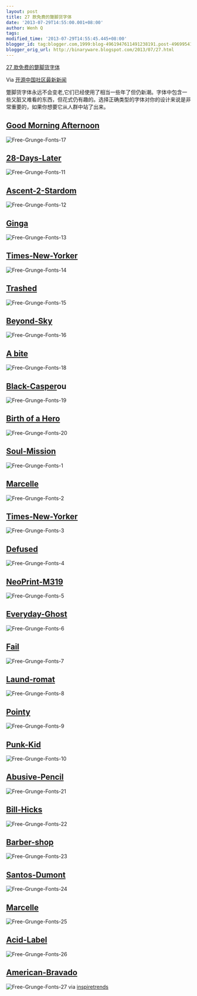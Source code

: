 ```yaml
---
layout: post
title: 27 款免费的蹩脚货字体
date: '2013-07-29T14:55:00.001+08:00'
author: Wenh Q
tags:
modified_time: '2013-07-29T14:55:45.445+08:00'
blogger_id: tag:blogger.com,1999:blog-4961947611491238191.post-4969954165481847384
blogger_orig_url: http://binaryware.blogspot.com/2013/07/27.html
---
```


[
27
款免费的蹩脚货字体](http://www.oschina.net/news/42684/free-grunge-fonts)

Via [开源中国社区最新新闻](http://www.oschina.net/?from=rss)

蹩脚货字体永远不会变老,它们已经使用了相当一些年了但仍新潮。字体中包含一些又脏又难看的东西，但花式仍有趣的。选择正确类型的字体对你的设计来说是非常重要的，如果你想要它从人群中站了出来。

[Good Morning Afternoon](http://www.fontspace.com/kc-fonts/goodmorningafternoon)
--------------------------------------------------------------------------------

![Free-Grunge-Fonts-17](http://static.oschina.net/uploads/img/201307/29064157_7Rtq.jpg)

[28-Days-Later](http://www.fontspace.com/filmfonts/28-days-later)
-----------------------------------------------------------------

![Free-Grunge-Fonts-11](http://static.oschina.net/uploads/img/201307/29064159_jYdQ.jpg)

[Ascent-2-Stardom](http://www.dafont.com/ascent-2-stardom.font)
---------------------------------------------------------------

![Free-Grunge-Fonts-12](http://static.oschina.net/uploads/img/201307/29064200_8a8Q.jpg)

[Ginga](http://www.fontspace.com/billy-argel/ginga)
---------------------------------------------------

![Free-Grunge-Fonts-13](http://static.oschina.net/uploads/img/201307/29064201_Fa4n.jpg)

[Times-New-Yorker](http://www.dafont.com/times-new-yorker.font)
---------------------------------------------------------------

![Free-Grunge-Fonts-14](http://static.oschina.net/uploads/img/201307/29064202_dKb9.jpg)

[Trashed](http://www.fontspace.com/last-soundtrack/trashed)
-----------------------------------------------------------

![Free-Grunge-Fonts-15](http://static.oschina.net/uploads/img/201307/29064202_oii7.jpg)

[Beyond-Sky](http://www.fontspace.com/billy-argel/beyond-sky)
-------------------------------------------------------------

![Free-Grunge-Fonts-16](http://static.oschina.net/uploads/img/201307/29064203_zK5p.jpg)

[A bite](http://www.fontspace.com/billy-argel/a-bite)
-----------------------------------------------------

![Free-Grunge-Fonts-18](http://static.oschina.net/uploads/img/201307/29064204_RmPH.jpg)

[Black-Casper](http://www.fontex.org/download/Black-casper.ttf)ou
-----------------------------------------------------------------

![Free-Grunge-Fonts-19](http://static.oschina.net/uploads/img/201307/29064205_qs3B.jpg)

[Birth of a Hero](http://www.dafont.com/birth-of-a-hero.font)
-------------------------------------------------------------

![Free-Grunge-Fonts-20](http://static.oschina.net/uploads/img/201307/29064206_sW51.jpg)

[Soul-Mission](http://www.dafont.com/soulmission.font)
------------------------------------------------------

![Free-Grunge-Fonts-1](http://static.oschina.net/uploads/img/201307/29064207_xKap.jpg)

[Marcelle](http://www.dafont.com/marcelle.font)
-----------------------------------------------

![Free-Grunge-Fonts-2](http://static.oschina.net/uploads/img/201307/29064207_ltpg.jpg)

[Times-New-Yorker](http://www.dafont.com/times-new-yorker.font)
---------------------------------------------------------------

![Free-Grunge-Fonts-3](http://static.oschina.net/uploads/img/201307/29064208_qo9F.jpg)

[Defused](http://www.dafont.com/defused.font)
---------------------------------------------

![Free-Grunge-Fonts-4](http://static.oschina.net/uploads/img/201307/29064208_if54.jpg)

[NeoPrint-M319](http://www.dafont.com/neoprint-m319.font)
---------------------------------------------------------

![Free-Grunge-Fonts-5](http://static.oschina.net/uploads/img/201307/29064209_GVau.jpg)

[Everyday-Ghost](http://www.dafont.com/everyday-ghost.font)
-----------------------------------------------------------

![Free-Grunge-Fonts-6](http://static.oschina.net/uploads/img/201307/29064210_q5m4.jpg)

[Fail](http://www.dafont.com/fail.font)
---------------------------------------

![Free-Grunge-Fonts-7](http://static.oschina.net/uploads/img/201307/29064211_6mOy.jpg)

[Laund-romat](http://www.fontspace.com/last-soundtrack/laundromat-1967)
-----------------------------------------------------------------------

![Free-Grunge-Fonts-8](http://static.oschina.net/uploads/img/201307/29064212_LBY1.jpg)

[Pointy](http://www.dafont.com/pointy.font)
-------------------------------------------

![Free-Grunge-Fonts-9](http://static.oschina.net/uploads/img/201307/29064213_zCk1.jpg)

[Punk-Kid](http://www.fontspace.com/livin-hell/punk-kid)
--------------------------------------------------------

![Free-Grunge-Fonts-10](http://static.oschina.net/uploads/img/201307/29064214_X8xg.jpg)

[Abusive-Pencil](http://www.dafont.com/abusive-pencil.font)
-----------------------------------------------------------

![Free-Grunge-Fonts-21](http://static.oschina.net/uploads/img/201307/29064215_Xeoh.jpg)

[Bill-Hicks](http://www.fontspace.com/the-devil-in-jason-ramirez/bill-hicks)
----------------------------------------------------------------------------

![Free-Grunge-Fonts-22](http://static.oschina.net/uploads/img/201307/29064216_qYIA.jpg)

[Barber-shop](http://www.fontspace.com/last-soundtrack/barber-shop)
-------------------------------------------------------------------

![Free-Grunge-Fonts-23](http://static.oschina.net/uploads/img/201307/29064217_hSHe.jpg)

[Santos-Dumont](http://www.fontspace.com/billy-argel/santos-dumont)
-------------------------------------------------------------------

![Free-Grunge-Fonts-24](http://static.oschina.net/uploads/img/201307/29064218_WC5s.jpg)

[Marcelle](http://www.dafont.com/marcelle.font)
-----------------------------------------------

![Free-Grunge-Fonts-25](http://static.oschina.net/uploads/img/201307/29064219_dKsu.jpg)

[Acid-Label](http://www.fontspace.com/billy-argel/acid-label)
-------------------------------------------------------------

![Free-Grunge-Fonts-26](http://static.oschina.net/uploads/img/201307/29064220_vPLr.jpg)

[American-Bravado](http://www.dafont.com/american-bravado.font)
---------------------------------------------------------------

![Free-Grunge-Fonts-27](http://static.oschina.net/uploads/img/201307/29064221_XA7X.jpg)
via [inspiretrends](http://inspiretrends.com/free-grunge-fonts/)
